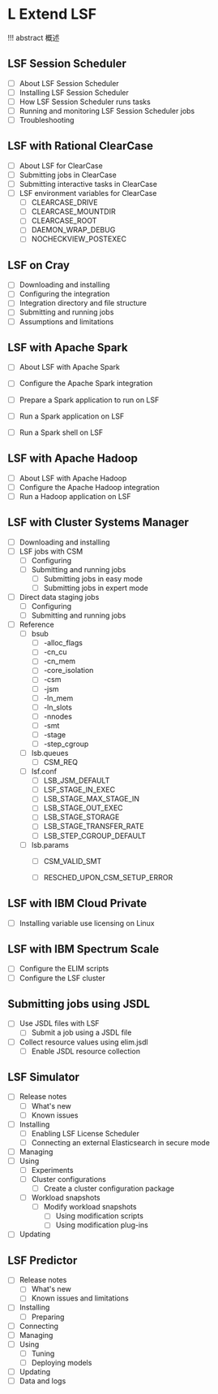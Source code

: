 # L Extend LSF


!!! abstract 
    概述
    

## LSF Session Scheduler
- [ ] About LSF Session Scheduler
- [ ] Installing LSF Session Scheduler
- [ ] How LSF Session Scheduler runs tasks
- [ ] Running and monitoring LSF Session Scheduler jobs
- [ ] Troubleshooting

## LSF with Rational ClearCase
- [ ] About LSF for ClearCase
- [ ] Submitting jobs in ClearCase
- [ ] Submitting interactive tasks in ClearCase
- [ ] LSF environment variables for ClearCase
    - [ ] CLEARCASE_DRIVE
    - [ ] CLEARCASE_MOUNTDIR
    - [ ] CLEARCASE_ROOT
    - [ ] DAEMON_WRAP_DEBUG
    - [ ] NOCHECKVIEW_POSTEXEC

## LSF on Cray
- [ ] Downloading and installing
- [ ] Configuring the integration
- [ ] Integration directory and file structure
- [ ] Submitting and running jobs
- [ ] Assumptions and limitations

## LSF with Apache Spark
- [ ] About LSF with Apache Spark
- [ ] Configure the Apache Spark integration
- [ ] Prepare a Spark application to run on LSF
- [ ] Run a Spark application on LSF
- [ ] Run a Spark shell on LSF


## LSF with Apache Hadoop
- [ ] About LSF with Apache Hadoop
- [ ] Configure the Apache Hadoop integration
- [ ] Run a Hadoop application on LSF

## LSF with Cluster Systems Manager
- [ ] Downloading and installing
- [ ] LSF jobs with CSM
    - [ ] Configuring
    - [ ] Submitting and running jobs
        - [ ] Submitting jobs in easy mode
        - [ ] Submitting jobs in expert mode
- [ ] Direct data staging jobs
    - [ ] Configuring
    - [ ] Submitting and running jobs
- [ ] Reference
    - [ ] bsub
        - [ ] -alloc_flags
        - [ ] -cn_cu
        - [ ] -cn_mem
        - [ ] -core_isolation
        - [ ] -csm
        - [ ] -jsm
        - [ ] -ln_mem
        - [ ] -ln_slots
        - [ ] -nnodes
        - [ ] -smt
        - [ ] -stage
        - [ ] -step_cgroup
    - [ ] lsb.queues
        - [ ] CSM_REQ
    - [ ] lsf.conf
        - [ ] LSB_JSM_DEFAULT
        - [ ] LSF_STAGE_IN_EXEC
        - [ ] LSB_STAGE_MAX_STAGE_IN
        - [ ] LSB_STAGE_OUT_EXEC
        - [ ] LSB_STAGE_STORAGE
        - [ ] LSB_STAGE_TRANSFER_RATE
        - [ ] LSB_STEP_CGROUP_DEFAULT
    - [ ] lsb.params
        - [ ] CSM_VALID_SMT
        - [ ] RESCHED_UPON_CSM_SETUP_ERROR


## LSF with IBM Cloud Private
- [ ] Installing variable use licensing on Linux

## LSF with IBM Spectrum Scale
- [ ] Configure the ELIM scripts
- [ ] Configure the LSF cluster

## Submitting jobs using JSDL
- [ ] Use JSDL files with LSF
    - [ ] Submit a job using a JSDL file
- [ ] Collect resource values using elim.jsdl
    - [ ] Enable JSDL resource collection

## LSF Simulator
- [ ] Release notes
    - [ ] What's new
    - [ ] Known issues
- [ ] Installing
    - [ ] Enabling LSF License Scheduler
    - [ ] Connecting an external Elasticsearch in secure mode
- [ ] Managing
- [ ] Using
    - [ ] Experiments
    - [ ] Cluster configurations
        - [ ] Create a cluster configuration package
    - [ ] Workload snapshots
        - [ ] Modify workload snapshots
            - [ ] Using modification scripts
            - [ ] Using modification plug-ins
- [ ] Updating

## LSF Predictor
- [ ] Release notes
    - [ ] What's new
    - [ ] Known issues and limitations
- [ ] Installing
    - [ ] Preparing
- [ ] Connecting
- [ ] Managing
- [ ] Using
    - [ ] Tuning
    - [ ] Deploying models
- [ ] Updating
- [ ] Data and logs
